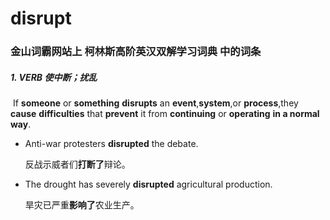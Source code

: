 # disrupt

### 金山词霸网站上 柯林斯高阶英汉双解学习词典 中的词条

##### 1. VERB 使中断；扰乱

​	If **someone** or **something** **disrupts** an **event**,**system**,or **process**,they **cause** **difficulties** that **prevent** it from **continuing** or **operating** **in a normal way**.

- Anti-war protesters **disrupted** the debate.

  反战示威者们**打断了**辩论。

- The drought has severely **disrupted** agricultural production.

  旱灾已严重**影响了**农业生产。